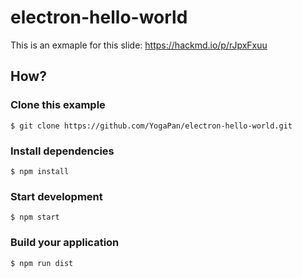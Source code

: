 # electron-hello-world

This is an exmaple for this slide: https://hackmd.io/p/rJpxFxuu

## How?

### Clone this example
```shell
$ git clone https://github.com/YogaPan/electron-hello-world.git
```

### Install dependencies
```shell
$ npm install
```

### Start development
```shell
$ npm start
```

### Build your application
```shell
$ npm run dist
```
